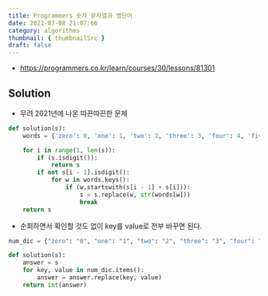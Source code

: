 ```yaml
---
title: Programmers 숫자 문자열과 영단어
date: 2021-07-08 21:07:66
category: algorithms
thumbnail: { thumbnailSrc }
draft: false
---
```


- https://programmers.co.kr/learn/courses/30/lessons/81301

## Solution

- 무려 2021년에 나온 따끈따끈한 문제

```py
def solution(s):
    words = {'zero': 0, 'one': 1, 'two': 2, 'three': 3, 'four': 4, 'five': 5, 'six': 6, 'seven': 7, 'eight': 8, 'nine': 9}

    for i in range(1, len(s)):
        if (s.isdigit()):
            return s
        if not s[i - 1].isdigit():
            for w in words.keys():
                if (w.startswith(s[i - 1] + s[i])):
                    s = s.replace(w, str(words[w]))
                    break
    return s
```

- 순회하면서 확인할 것도 없이 key를 value로 전부 바꾸면 된다.

```py
num_dic = {"zero": "0", "one": "1", "two": "2", "three": "3", "four": "4", "five": "5", "six": "6", "seven": "7", "eight": "8", "nine": "9"}

def solution(s):
    answer = s
    for key, value in num_dic.items():
        answer = answer.replace(key, value)
    return int(answer)
```
